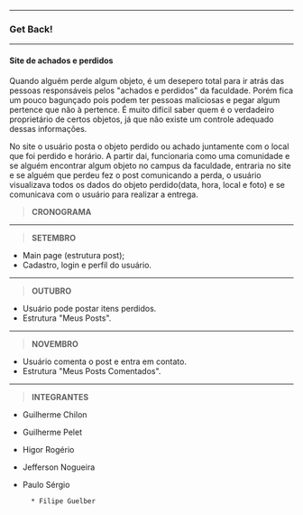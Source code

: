 ___________________________________________________________________________________________________________________________________
### Get Back!
___________________________________________________________________________________________________________________________________
#### Site de achados e perdidos
	
Quando alguém perde algum objeto, é um desepero total para ir atrás das 
pessoas responsáveis pelos "achados e perdidos" da faculdade. Porém fica
um pouco bagunçado pois podem ter pessoas maliciosas e pegar algum pertence
que não à pertence. É muito difícil saber quem é o verdadeiro proprietário
de certos objetos, já que não existe um controle adequado dessas informações.
	
No site o usuário posta o objeto perdido ou achado juntamente com o local que
foi perdido e horário. A partir dai, funcionaria como uma comunidade e se alguém 
encontrar algum objeto no campus da faculdade, entraria no site e se alguém que 
perdeu fez o post comunicando a perda, o usuário visualizava todos os dados do 
objeto perdido(data, hora, local e foto) e se comunicava com o usuário para 
realizar a entrega.


> __CRONOGRAMA__

____________________________________________
> __SETEMBRO__

* Main page (estrutura post);
* Cadastro, login e perfil do usuário.
_____________________________________________
> __OUTUBRO__

* Usuário pode postar itens perdidos.
* Estrutura "Meus Posts".
_____________________________________________
> __NOVEMBRO__

* Usuário comenta o post e entra em contato.
* Estrutura "Meus Posts Comentados".
___________________________________________________________________________________________________________________________________
>__INTEGRANTES__

* Guilherme Chilon
* Guilherme Pelet
* Higor Rogério
* Jefferson Nogueira
* Paulo Sérgio

		* Filipe Guelber
